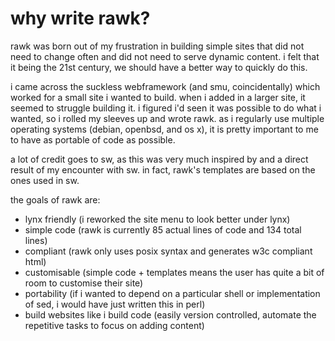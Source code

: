 why write rawk?
===============

rawk was born out of my frustration in building simple sites that did not 
need to change often and did not need to serve dynamic content. i felt that
it being the 21st century, we should have a better way to quickly do this.

i came across the suckless webframework (and smu, coincidentally) which 
worked for a small site i wanted to build. when i added in a larger site,
it seemed to struggle building it. i figured i'd seen it was possible to do
what i wanted, so i rolled my sleeves up and wrote rawk. as i regularly use
multiple operating systems (debian, openbsd, and os x), it is pretty important
to me to have as portable of code as possible.

a lot of credit goes to sw, as this was very much inspired by and a direct
result of my encounter with sw. in fact, rawk's templates are based on the
ones used in sw.

the goals of rawk are:
* lynx friendly (i reworked the site menu to look better under lynx)
* simple code (rawk is currently 85 actual lines of code and 134 total lines)
* compliant (rawk only uses posix syntax and generates w3c compliant html)
* customisable (simple code + templates means the user has quite a bit of room
to customise their site)
* portability (if i wanted to depend on a particular shell or implementation of
sed, i would have just written this in perl)
* build websites like i build code (easily version controlled, automate the
repetitive tasks to focus on adding content)

